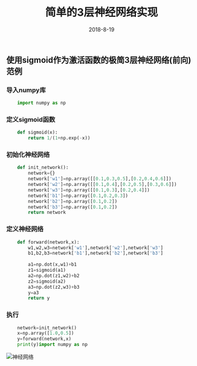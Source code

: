 ﻿---
title: 简单的3层神经网络实现
tags: [神经网络,python]

categories: [机器学习]
date: 2018-8-19
---

## 使用sigmoid作为激活函数的极简3层神经网络(前向)范例
### 导入numpy库
```python
    import numpy as np
```
### 定义sigmoid函数
```python
    def sigmoid(x):
        return 1/(1+np.exp(-x))
```
### 初始化神经网络
```python
    def init_network():
        network={}
        network['w1']=np.array([[0.1,0.3,0.5],[0.2,0.4,0.6]])
        network['w2']=np.array([[0.1,0.4],[0.2,0.5],[0.3,0.6]])
        network['w3']=np.array([[0.1,0.3],[0.2,0.4]])
        network['b1']=np.array([0.1,0.2,0.3])
        network['b2']=np.array([0.1,0.2])
        network['b3']=np.array([0.1,0.2])
        return network
```
### 定义神经网络
```python
    def forward(network,x):
        w1,w2,w3=network['w1'],network['w2'],network['w3']
        b1,b2,b3=network['b1'],network['b2'],network['b3']
        
        a1=np.dot(x,w1)+b1
        z1=sigmoid(a1)
        a2=np.dot(z1,w2)+b2
        z2=sigmoid(a2)
        a3=np.dot(z2,w3)+b3
        y=a3
        return y
```
### 执行
```python	
    network=init_network()
    x=np.array([1.0,0.5])
    y=forward(network,x)
    print(y)import numpy as np
```
![神经网络](https://s1.ax1x.com/2022/09/05/vTWyes.jpg "神经网络")